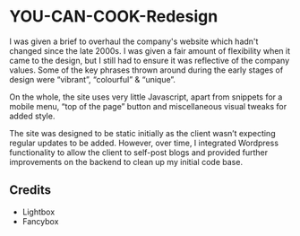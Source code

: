 # YOU-CAN-COOK-Redesign
 
I was given a brief to overhaul the company's website which hadn't changed since the late 2000s. 
I was given a fair amount of flexibility when it came to the design, but I still had to ensure it was reflective of the company values. Some of the key phrases thrown around during the early stages of design were “vibrant”, “colourful” & “unique”.

On the whole, the site uses very little Javascript, apart from snippets for a mobile menu, “top of the page” button and miscellaneous visual tweaks for added style. 

The site was designed to be static initially as the client wasn’t expecting regular updates to be added. However, over time, I integrated Wordpress functionality to allow the client to self-post blogs and provided further improvements on the backend to clean up my initial code base. 

<h2>Credits</h2> 
<ul>
<li>Lightbox</li>
<li>Fancybox</li>
</ul>

